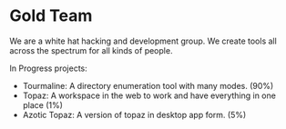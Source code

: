 # Gold Team
We are a white hat hacking and development group. We create tools all across the spectrum for all kinds of people.

In Progress projects:
- Tourmaline: A directory enumeration tool with many modes. (90%)
- Topaz: A workspace in the web to work and have everything in one place (1%)
- Azotic Topaz: A version of topaz in desktop app form. (5%)
